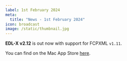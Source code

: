 ```yaml
---
label: 1st February 2024
meta:
  title: "News - 1st February 2024"
icon: broadcast
image: /static/thumbnail.jpg
---
```


**EDL-X v2.12** is out now with support for FCPXML `v1.11`.

You can find on the Mac App Store [here](https://apps.apple.com/au/app/edl-x/id539666579?mt=12).